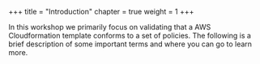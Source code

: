 +++
title = "Introduction"
chapter = true
weight = 1
+++

In this workshop we primarily focus on validating that a AWS Cloudformation template conforms to a set of policies. The following is a brief description of some important terms and where you can go to learn more.